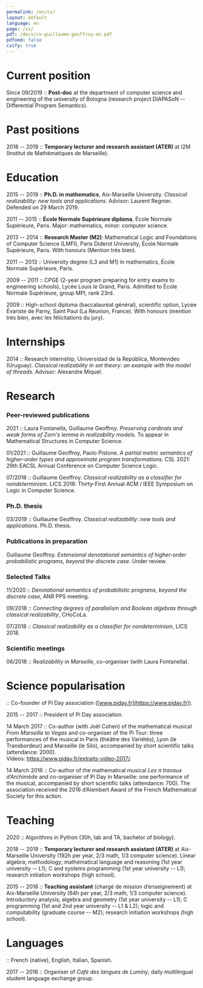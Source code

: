 ```yaml
---
permalink: /en/cv/
layout: default
language: en
page: /cv/
pdf: /docs/cv-guillaume-geoffroy-en.pdf
pdfood: false
cvify: true
---
```


Current position
================

Since 09/2019 :: **Post-doc** at the department of computer science and engineering of the university of Bologna (research project DIAPASoN -- Differential Program Semantics).

Past positions
==============

2018 -- 2019 :: **Temporary lecturer and research assistant (ATER)** at I2M (Institut de Mathématiques de Marseille).

Education
=========

2015 -- 2019 :: **Ph.D. in mathematics**, Aix-Marseille University. *Classical realizability: new tools and applications*. Advisor: Laurent Regnier. Defended on 29 March 2019.

2011 -- 2015 :: **École Normale Supérieure diploma**, École Normale Supérieure, Paris. Major: mathematics, minor: computer science.

2013 -- 2014 :: **Research Master (M2)**: Mathematical Logic and Foundations of Computer Science (LMFI), Paris Diderot University, École Normale Supérieure, Paris. With honours (Mention très bien).

2011 -- 2013 :: University degree (L3 and M1) in mathematics, École Normale Supérieure, Paris. 

2009 -- 2011 :: CPGE (2-year program preparing for entry exams to engineering schools), Lycée Louis le Grand, Paris. Admitted to École Normale Supérieure, group MPI, rank 23rd.

2009 :: High-school diploma (baccalauréat général), scientific option, Lycée Évariste de Parny, Saint Paul (La Réunion, France). With honours (mention très bien, avec les félicitations du jury). 

Internships
===========

2014 :: Research internship, Universidad de la República, Montevideo (Uruguay). *Classical realizability in set theory: an example with the model of threads*. Advisor: Alexandre Miquel. 

Research
========

### Peer-reviewed publications

2021 :: Laura Fontanella, Guillaume Geoffroy. *Preserving cardinals and weak forms of Zorn's lemma in realizability models*. To appear in Mathematical Structures in Computer Science.

01/2021 :: Guillaume Geoffroy, Paolo Pistone. *A partial metric semantics of higher-order types and approximate program transformations*. CSL 2021: 29th EACSL Annual Conference on Computer Science Logic.

07/2018 :: Guillaume Geoffroy. *Classical realizability as a classifier for nondeterminism*. LICS 2018: Thirty-First Annual ACM / IEEE Symposium on Logic in Computer Science.
 
### Ph.D. thesis

03/2019 :: Guillaume Geoffroy. *Classical realizability: new tools and applications*. Ph.D. thesis.
 
### Publications in preparation

Guillaume Geoffroy. *Extensional denotational semantics of higher-order probabilistic programs, beyond the discrete case*. Under review.

### Selected Talks

11/2020 :: *Denotational semantics of probabilistic programs, beyond the discrete case*, ANR PPS meeting.

09/2018 :: *Connecting degrees of parallelism and Boolean algebras through classical realizability*, CHoCoLa.

07/2018 :: *Classical realizability as a classifier for nondeterminism*, LICS 2018.

### Scientific meetings

06/2018 :: *Realizability in Marseille*, co-organiser (with Laura Fontanella).

Science popularisation
======================

:: Co-founder of Pi Day association ([www.piday.fr](https://www.piday.fr)).
    
2015 -- 2017 :: President of Pi Day association.
 
14 March 2017 :: Co-author (with Joël Cohen) of the mathematical musical *From Marseille to Vegas* and co-organiser of the Pi Tour: three performances of the musical in Paris (théâtre des Variétés), Lyon (le Transbordeur) and Marseille (le Silo), accompanied by short scientific talks (attendance: 2000).<BR> Videos: <https://www.piday.fr/extraits-video-2017/>.

14 March 2016 :: Co-author of the mathematical musical *Les π travaux d’Archimède* and co-organiser of Pi Day in Marseille: one performance of the musical, accompanied by short scientific talks (attendance: 700). The association received the 2016 d’Alembert Award of the French Mathematical Society for this action.

Teaching 
========

2020 :: Algorithms in Python (30h, lab and TA, bachelor of biology).

2018 -- 2019 :: **Temporary lecturer and research assistant (ATER)** at Aix-Marseille University (192h per year, 2/3 math, 1/3 computer science). Linear algebra; methodology; mathematical language and reasoning (1st year university -- L1); C and systems programming (1st year university -- L1); research initiation workshops (high school).

2015 -- 2018 :: **Teaching assistant** (chargé de mission d’enseignement) at Aix-Marseille University (64h per year, 2/3 math, 1/3 computer science). Introductory analysis; algebra and geometry (1st year university -- L1); C programming (1st and 2nd year university -- L1 & L2); logic and computability (graduate course -- M2); research initiation workshops (high school). 

Languages
=========

:: French (native), English, Italian, Spanish.

2017 -- 2018 :: Organiser of *Café des langues de Luminy*, daily multilingual student language exchange group.
